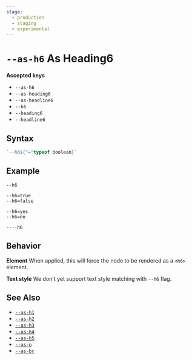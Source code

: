```yaml
---
stage:
  - production
  - staging
  - experimental
---
```


# `--as-h6` As Heading6

**Accepted keys**

- `--as-h6`
- `--as-heading6`
- `--as-headline6`
- `--h6`
- `--heading6`
- `--headline6`

## Syntax

```ts
`--h6${"="typeof boolean}`
```

## Example

```
--h6

--h6=true
--h6=false

--h6=yes
--h6=no

----h6
```

## Behavior

**Element**
When applied, this will force the node to be rendered as a `<h6>` element.

**Text style**
We don't yet support text style matching with `--h6` flag.

## See Also

- [`--as-h1`](../--as-h1)
- [`--as-h2`](../--as-h2)
- [`--as-h3`](../--as-h3)
- [`--as-h4`](../--as-h4)
- [`--as-h5`](../--as-h5)
- [`--as-p`](../--as-p)
- [`--as-br`](../--as-br)
